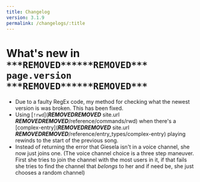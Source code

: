```yaml
---
title: Changelog
version: 3.1.9
permalink: /changelogs/:title
---
```


# What's new in `***REMOVED******REMOVED*** page.version ***REMOVED******REMOVED***`

- Due to a faulty RegEx code, my method for checking what the newest version is was broken. This has been fixed.
- Using [`!rwd`](***REMOVED******REMOVED*** site.url ***REMOVED******REMOVED***/reference/commands/rwd) when there's a [complex-entry](***REMOVED******REMOVED*** site.url ***REMOVED******REMOVED***/reference/entry_types/complex-entry) playing rewinds to the start of the previous song.
- Instead of returning the error that Giesela isn't in a voice channel, she now just joins one. (The voice channel choice is a three step maneuver. First she tries to join the channel with the most users in it, if that fails she tries to find the channel that *belongs* to her and if need be, she just chooses a random channel)
